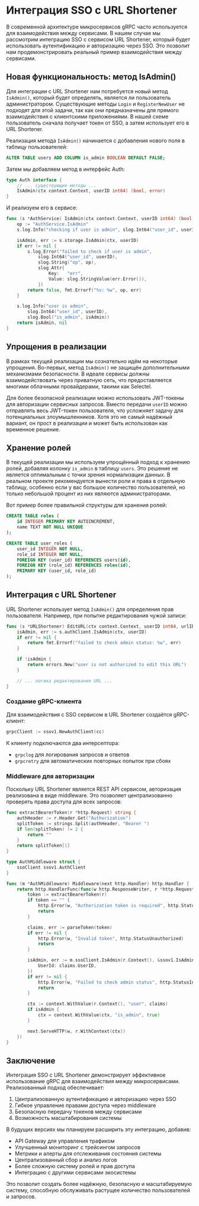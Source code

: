 # Интеграция SSO с URL Shortener

В современной архитектуре микросервисов gRPC часто используется для взаимодействия между сервисами. В нашем случае мы рассмотрим интеграцию SSO с сервисом URL Shortener, который будет использовать аутентификацию и авторизацию через SSO. Это позволит нам продемонстрировать реальный пример взаимодействия между сервисами.

## Новая функциональность: метод IsAdmin()

Для интеграции с URL Shortener нам потребуется новый метод `IsAdmin()`, который будет определять, является ли пользователь администратором. Существующие методы `Login` и `RegisterNewUser` не подходят для этой задачи, так как они предназначены для прямого взаимодействия с клиентскими приложениями. В нашей схеме пользователь сначала получает токен от SSO, а затем использует его в URL Shortener.

Реализация метода `IsAdmin()` начинается с добавления нового поля в таблицу пользователей:

```sql
ALTER TABLE users ADD COLUMN is_admin BOOLEAN DEFAULT FALSE;
```

Затем мы добавляем метод в интерфейс Auth:

```go
type Auth interface {
    // ... существующие методы ...
    IsAdmin(ctx context.Context, userID int64) (bool, error)
}
```

И реализуем его в сервисе:

```go
func (s *AuthService) IsAdmin(ctx context.Context, userID int64) (bool, error) {
    op := "AuthService.IsAdmin"
    s.log.Info("checking if user is admin", slog.Int64("user_id", userID))

    isAdmin, err := s.storage.IsAdmin(ctx, userID)
    if err != nil {
        s.log.Error("failed to check if user is admin", 
            slog.Int64("user_id", userID),
            slog.String("op", op),
            slog.Attr{
                Key:   "err",
                Value: slog.StringValue(err.Error()),
            })
        return false, fmt.Errorf("%s: %w", op, err)
    }

    s.log.Info("user is admin", 
        slog.Int64("user_id", userID),
        slog.Bool("is_admin", isAdmin))
    return isAdmin, nil
}
```

## Упрощения в реализации

В рамках текущей реализации мы сознательно идём на некоторые упрощения. Во-первых, метод `IsAdmin()` не защищён дополнительными механизмами безопасности. В идеале сервисы должны взаимодействовать через приватную сеть, что предоставляется многими облачными провайдерами, такими как Selectel.

Для более безопасной реализации можно использовать JWT-токены для авторизации сервисных запросов. Вместо передачи `userID` можно отправлять весь JWT-токен пользователя, что усложняет задачу для потенциальных злоумышленников. Хотя это не самый надёжный вариант, он прост в реализации и может быть использован как временное решение.

## Хранение ролей

В текущей реализации мы используем упрощённый подход к хранению ролей, добавляя колонку `is_admin` в таблицу `users`. Это решение не является оптимальным с точки зрения нормализации данных. В реальном проекте рекомендуется вынести роли и права в отдельную таблицу, особенно если у вас большое количество пользователей, но только небольшой процент из них являются администраторами.

Вот пример более правильной структуры для хранения ролей:

```sql
CREATE TABLE roles (
    id INTEGER PRIMARY KEY AUTOINCREMENT,
    name TEXT NOT NULL UNIQUE
);

CREATE TABLE user_roles (
    user_id INTEGER NOT NULL,
    role_id INTEGER NOT NULL,
    FOREIGN KEY (user_id) REFERENCES users(id),
    FOREIGN KEY (role_id) REFERENCES roles(id),
    PRIMARY KEY (user_id, role_id)
);
```

## Интеграция с URL Shortener

URL Shortener использует метод `IsAdmin()` для определения прав пользователя. Например, при попытке редактирования чужой записи:

```go
func (s *URLShortener) EditURL(ctx context.Context, userID int64, urlID string, newURL string) error {
    isAdmin, err := s.authClient.IsAdmin(ctx, userID)
    if err != nil {
        return fmt.Errorf("failed to check admin status: %w", err)
    }

    if !isAdmin {
        return errors.New("user is not authorized to edit this URL")
    }

    // ... логика редактирования URL ...
}
```

### Создание gRPC-клиента

Для взаимодействия с SSO сервисом в URL Shortener создаётся gRPC-клиент:

```go
grpcClient := ssov1.NewAuthClient(cc)
```

К клиенту подключаются два интерсептора:
- `grpclog` для логирования запросов и ответов
- `grpcretry` для автоматических повторных попыток при сбоях

### Middleware для авторизации

Поскольку URL Shortener является REST API сервисом, авторизация реализована в виде middleware. Это позволяет централизованно проверять права доступа для всех запросов:

```go
func extractBearerToken(r *http.Request) string {
    authHeader := r.Header.Get("Authorization")
    splitToken := strings.Split(authHeader, "Bearer ")
    if len(splitToken) != 2 {
        return ""
    }
    return splitToken[1]
}

type AuthMiddleware struct {
    ssoClient ssov1.AuthClient
}

func (m *AuthMiddleware) Middleware(next http.Handler) http.Handler {
    return http.HandlerFunc(func(w http.ResponseWriter, r *http.Request) {
        token := extractBearerToken(r)
        if token == "" {
            http.Error(w, "Authorization token is required", http.StatusUnauthorized)
            return
        }

        claims, err := parseToken(token)
        if err != nil {
            http.Error(w, "Invalid token", http.StatusUnauthorized)
            return
        }

        isAdmin, err := m.ssoClient.IsAdmin(r.Context(), &ssov1.IsAdminRequest{
            UserId: claims.UserID,
        })
        if err != nil {
            http.Error(w, "Failed to check admin status", http.StatusInternalServerError)
            return
        }

        ctx := context.WithValue(r.Context(), "user", claims)
        if isAdmin {
            ctx = context.WithValue(ctx, "is_admin", true)
        }

        next.ServeHTTP(w, r.WithContext(ctx))
    })
}
```

## Заключение

Интеграция SSO с URL Shortener демонстрирует эффективное использование gRPC для взаимодействия между микросервисами. Реализованный подход обеспечивает:

1. Централизованную аутентификацию и авторизацию через SSO
2. Гибкое управление правами доступа через middleware
3. Безопасную передачу токенов между сервисами
4. Возможность масштабирования системы

В будущих версиях мы планируем расширить эту интеграцию, добавив:
- API Gateway для управления трафиком
- Улучшенный мониторинг с трейсингом запросов
- Метрики и алерты для отслеживания состояния системы
- Централизованный сбор и анализ логов
- Более сложную систему ролей и прав доступа
- Интеграцию с другими сервисами экосистемы

Это позволит создать более надёжную, безопасную и масштабируемую систему, способную обслуживать растущее количество пользователей и запросов. 